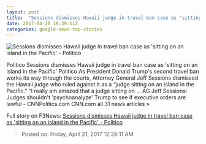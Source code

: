 ```yaml
---
layout: post
title:  "Sessions dismisses Hawaii judge in travel ban case as 'sitting on an island in the Pacific' - Politico"
date: 2017-04-20 19:39:11Z
categories: google-news-top-stories
---
```


![Sessions dismisses Hawaii judge in travel ban case as 'sitting on an island in the Pacific' - Politico](http://static.politico.com/36/e2/a31021244ebea4cd88482e2bd62b/20170309-jeff-sessions-ap.jpg)

Politico Sessions dismisses Hawaii judge in travel ban case as 'sitting on an island in the Pacific' Politico As President Donald Trump's second travel ban works its way through the courts, Attorney General Jeff Sessions dismissed the Hawaii judge who ruled against it as a “judge sitting on an island in the Pacific.” “I really am amazed that a judge sitting on ... AG Jeff Sessions: Judges shouldn't 'psychoanalyze' Trump to see if executive orders are lawful - CNNPolitics.com CNN.com all 31 news articles »


Full story on F3News: [Sessions dismisses Hawaii judge in travel ban case as 'sitting on an island in the Pacific' - Politico](http://www.f3nws.com/n/2QY24)

> Posted on: Friday, April 21, 2017 12:39:11 AM

